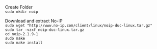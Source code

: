 Create Folder   
```sudo mkdir noip```

Download and extract No-IP   
```sudo wget "http://www.no-ip.com/client/linux/noip-duc-linux.tar.gz"```   
```sudo tar -vzxf noip-duc-linux.tar.gz```   
```cd noip-2.1.9-1```  
```sudo make```   
```sudo make install```   

